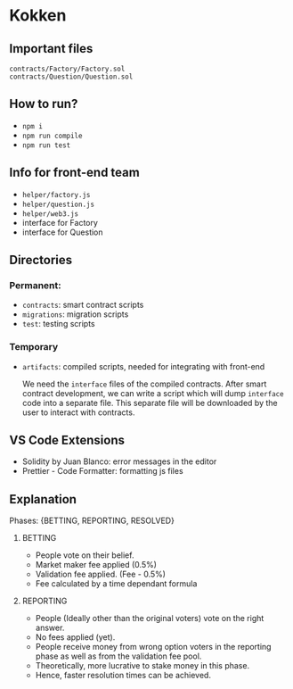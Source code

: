 # Kokken

## Important files
```
contracts/Factory/Factory.sol
contracts/Question/Question.sol
```

## How to run?
 - `npm i`
 - `npm run compile`
 - `npm run test`

## <b>Info for front-end team</b>
 - `helper/factory.js`
 - `helper/question.js`
 - `helper/web3.js`
 - interface for Factory
 - interface for Question

## Directories
### Permanent:
 - `contracts`: smart contract scripts
 - `migrations`: migration scripts
 - `test`: testing scripts

### Temporary
 - `artifacts`: compiled scripts, needed for integrating with front-end
 
    We need the `interface` files of the compiled contracts.
    After smart contract development, we can write a script which will dump `interface` code into a separate file. This separate file will be downloaded by the user to interact with contracts.
 
## VS Code Extensions
 - Solidity by Juan Blanco: error messages in the editor
 - Prettier - Code Formatter: formatting js files

## Explanation

Phases: {BETTING, REPORTING, RESOLVED}

1) BETTING
    - People vote on their belief.
    - Market maker fee applied (0.5%)
    - Validation fee applied. (Fee - 0.5%)
    - Fee calculated by a time dependant formula

2) REPORTING
    - People (Ideally other than the original voters) vote on the right answer.
    - No fees applied (yet).
    - People receive money from wrong option voters in the reporting phase as well as from the validation fee pool.
    - Theoretically, more lucrative to stake money in this phase.
    - Hence, faster resolution times can be achieved.